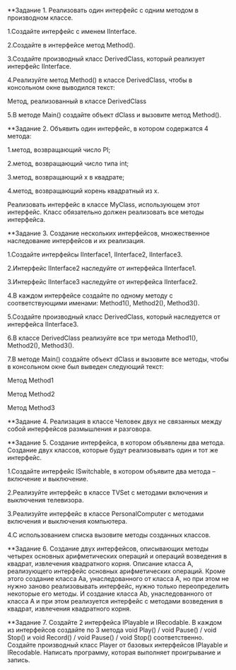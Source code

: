 **Задание 1. Реализовать один интерфейс с одним методом в производном классе.

1.Создайте интерфейс с именем IInterface.

2.Создайте в интерфейсе метод Method().

3.Создайте производный класс DerivedClass, который реализует интерфейс IInterface.

4.Реализуйте метод Method() в классе DerivedClass, чтобы в консольном окне выводился текст:

Метод, реализованный в классе DerivedClass

5.В методе Main() создайте объект dClass и вызовите метод Method().

**Задание 2. Объявить один интерфейс, в котором содержатся 4 метода:

1.метод, возвращающий число PI;

2.метод, возвращающий число типа int;

3.метод, возвращающий x в квадрате;

4.метод, возвращающий корень квадратный из x.

Реализовать интерфейс в классе MyClass, использующем этот интерфейс. Класс обязательно должен реализовать все методы интерфейса.

**Задание 3. Создание нескольких интерфейсов, множественное наследование интерфейсов и их реализация.

1.Создайте интерфейсы IInterface1, IInterface2, IInterface3.

2.Интерфейс IInterface2 наследуйте от интерфейса IInterface1.

3.Интерфейс IInterface3 наследуйте от интерфейса IInterface2.

4.В каждом интерфейсе создайте по одному методу с соответствующими именами: Method1(), Method2(), Method3().

5.Создайте производный класс DerivedClass, который наследуется от интерфейса IInterface3.

6.В классе DerivedClass реализуйте все три метода Method1(), Method2(), Method3().

7.В методе Main() создайте объект dClass и вызовите все методы, чтобы в консольном окне был выведен следующий текст:

Метод Method1

Метод Method2

Метод Method3

**Задание 4. Реализация в классе Человек двух не связанных между собой интерфейсов размышления и разговора.





**Задание 5. Создание интерфейса, в котором объявлены два метода. Создание двух классов, которые будут реализовывать один и тот же интерфейс.

1.Создайте интерфейс ISwitchable, в котором объявите два метода – включение и выключение.

2.Реализуйте интерфейс в классе TVSet с методами включения и выключения телевизора.

3.Реализуйте интерфейс в классе PersonalComputer с методами включения и выключения компьютера.

4.С использованием списка вызовите методы созданных классов.

**Задание 6. Создание двух интерфейсов, описывающих методы четырех основных арифметических операций и операций возведения в квадрат, извлечения квадратного корня. Описание класса А, реализующего интерфейс основных арифметических операций. Кроме этого создание класса Аа, унаследованного от класса А, но при этом не нужно заново реализовывать интерфейс, нужно только переопределить некоторые его методы.  И создание класса Ab, унаследованного от класса А и при этом реализуется интерфейс с методами возведения в квадрат, извлечения квадратного корня.



**Задание 7. Создайте 2 интерфейса IPlayable и IRecodable. В каждом из интерфейсов создайте по 3 метода void Play() / void Pause() / void Stop() и void Record() / void Pause() / void Stop() соответственно. Создайте производный класс Player от базовых интерфейсов IPlayable и IRecodable. Написать программу, которая выполняет проигрывание и запись.

